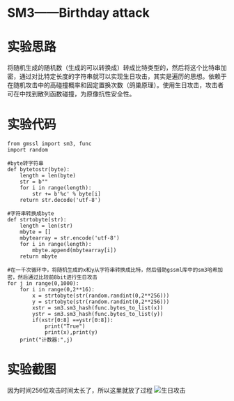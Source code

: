 # SM3——Birthday attack
# 实验思路
将随机生成的随机数（生成的可以转换成）转成比特类型的，然后将这个比特串加密，通过对比特定长度的字符串就可以实现生日攻击，其实是遍历的思想。依赖于在随机攻击中的高碰撞概率和固定置换次数（鸽巢原理）。使用生日攻击，攻击者可在中找到散列函数碰撞，为原像抗性安全性。
# 实验代码
    from gmssl import sm3, func
    import random
    
    #byte转字符串
    def bytetostr(byte):  
        length = len(byte)
        str = b""
        for i in range(length):
            str += b'%c' % byte[i]
        return str.decode('utf-8')
    
    #字符串转换成byte
    def strtobyte(str):  
        length = len(str)
        mbyte = []
        mbytearray = str.encode('utf-8')
        for i in range(length):
            mbyte.append(mbytearray[i])
        return mbyte
 
    #在一千次循环中，将随机生成的x和y从字符串转换成比特，然后借助gssml库中的sm3哈希加密，然后通过比较前8bit进行生日攻击
    for j in range(0,1000):
        for i in range(0,2**16):
            x = strtobyte(str(random.randint(0,2**256)))
            y = strtobyte(str(random.randint(0,2**256)))
            xstr = sm3.sm3_hash(func.bytes_to_list(x))
            ystr = sm3.sm3_hash(func.bytes_to_list(y))
            if(xstr[0:8] ==ystr[0:8]):
                print("True")
                print(x),print(y)
        print("计数器:",j)
# 实验截图
因为时间256位攻击时间太长了，所以这里就放了过程
![生日攻击](https://user-images.githubusercontent.com/109722365/181865217-4993f292-d608-44b2-8413-d1ead02ed475.png)

